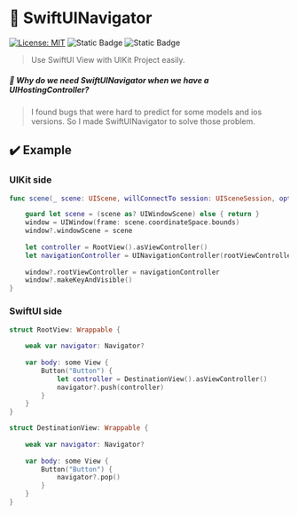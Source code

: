 # 🧭 SwiftUINavigator

[![License: MIT](https://img.shields.io/badge/License-MIT-yellow.svg)](https://opensource.org/licenses/MIT)
![Static Badge](https://img.shields.io/badge/iOS-v13-blue)
![Static Badge](https://img.shields.io/badge/Swift-5.4-orange)

> Use SwiftUI View with UIKit Project easily.

##### 🤔 Why do we need SwiftUINavigator when we have a UIHostingController?
> I found bugs that were hard to predict for some models and ios versions. So I made SwiftUINavigator to solve those problem.

## ✔️ Example

### UIKit side
```swift
func scene(_ scene: UIScene, willConnectTo session: UISceneSession, options connectionOptions: UIScene.ConnectionOptions) {

    guard let scene = (scene as? UIWindowScene) else { return }
    window = UIWindow(frame: scene.coordinateSpace.bounds)
    window?.windowScene = scene
    
    let controller = RootView().asViewController()
    let navigationController = UINavigationController(rootViewController: controller)
    
    window?.rootViewController = navigationController
    window?.makeKeyAndVisible()
}
```

### SwiftUI side
```swift
struct RootView: Wrappable {
    
    weak var navigator: Navigator?
    
    var body: some View {
        Button("Button") {
            let controller = DestinationView().asViewController()
            navigator?.push(controller)
        }
    }
}

struct DestinationView: Wrappable {
    
    weak var navigator: Navigator?
    
    var body: some View {
        Button("Button") {
            navigator?.pop()
        }
    }
}
```
